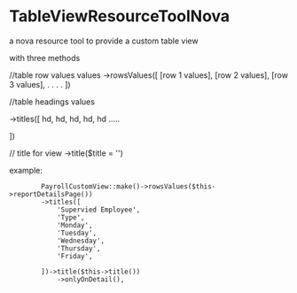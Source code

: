 # TableViewResourceToolNova
a nova resource tool to provide a custom table view 

with three methods 

//table row values values
->rowsValues([
  [row 1 values],
  [row 2 values],
  [row 3 values],
  .
  .
  .
  .
])

//table headings values

->titles([
  hd,
  hd,
  hd,
  hd,
  hd
  .....

])

// title for view 
->title($title = '')

example:

            PayrollCustomView::make()->rowsValues($this->reportDetailsPage())
            ->titles([
                'Supervied Employee',
                'Type',
                'Monday',
                'Tuesday',
                'Wednesday',
                'Thursday',
                'Friday',

            ])->title($this->title())
                ->onlyOnDetail(),
                
